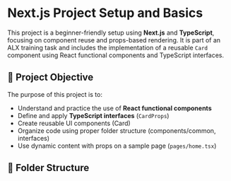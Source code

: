 # Next.js Project Setup and Basics

This project is a beginner-friendly setup using **Next.js** and **TypeScript**, focusing on component reuse and props-based rendering. It is part of an ALX training task and includes the implementation of a reusable `Card` component using React functional components and TypeScript interfaces.

## 📌 Project Objective

The purpose of this project is to:
- Understand and practice the use of **React functional components**
- Define and apply **TypeScript interfaces** (`CardProps`)
- Create reusable UI components (Card)
- Organize code using proper folder structure (components/common, interfaces)
- Use dynamic content with props on a sample page (`pages/home.tsx`)

## 📁 Folder Structure


